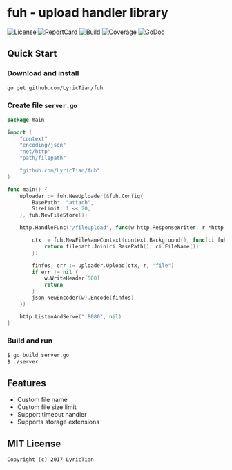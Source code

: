 # fuh - upload handler library

[![License][License-Image]][License-Url] [![ReportCard][ReportCard-Image]][ReportCard-Url] [![Build][Build-Status-Image]][Build-Status-Url] [![Coverage][Coverage-Image]][Coverage-Url] [![GoDoc][GoDoc-Image]][GoDoc-Url]

## Quick Start

### Download and install

``` bash
go get github.com/LyricTian/fuh
```

### Create file `server.go`

``` go
package main

import (
	"context"
	"encoding/json"
	"net/http"
	"path/filepath"

	"github.com/LyricTian/fuh"
)

func main() {
	uploader := fuh.NewUploader(&fuh.Config{
		BasePath:  "attach",
		SizeLimit: 1 << 20,
	}, fuh.NewFileStore())

	http.HandleFunc("/fileupload", func(w http.ResponseWriter, r *http.Request) {

		ctx := fuh.NewFileNameContext(context.Background(), func(ci fuh.ContextInfo) string {
			return filepath.Join(ci.BasePath(), ci.FileName())
		})

		finfos, err := uploader.Upload(ctx, r, "file")
		if err != nil {
			w.WriteHeader(500)
			return
		}
		json.NewEncoder(w).Encode(finfos)
	})

	http.ListenAndServe(":8080", nil)
}

```

### Build and run

``` bash
$ go build server.go
$ ./server
```

## Features

* Custom file name
* Custom file size limit
* Support timeout handler
* Supports storage extensions

## MIT License

```
Copyright (c) 2017 LyricTian
```

[License-Url]: http://opensource.org/licenses/MIT
[License-Image]: https://img.shields.io/npm/l/express.svg
[Build-Status-Url]: https://travis-ci.org/LyricTian/fuh
[Build-Status-Image]: https://travis-ci.org/LyricTian/fuh.svg?branch=master
[ReportCard-Url]: https://goreportcard.com/report/github.com/LyricTian/fuh
[ReportCard-Image]: https://goreportcard.com/badge/github.com/LyricTian/fuh
[GoDoc-Url]: https://godoc.org/github.com/LyricTian/fuh
[GoDoc-Image]: https://godoc.org/github.com/LyricTian/fuh?status.svg
[Coverage-Url]: https://coveralls.io/github/LyricTian/fuh?branch=master
[Coverage-Image]: https://coveralls.io/repos/github/LyricTian/fuh/badge.svg?branch=master
